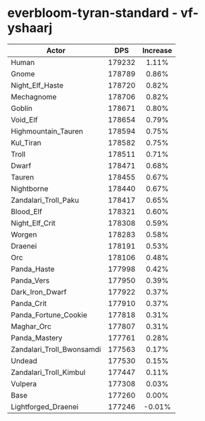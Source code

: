 # everbloom-tyran-standard - vf-yshaarj
| Actor | DPS | Increase |
|---|:---:|:---:|
|Human|179232|1.11%|
|Gnome|178789|0.86%|
|Night_Elf_Haste|178720|0.82%|
|Mechagnome|178706|0.82%|
|Goblin|178671|0.80%|
|Void_Elf|178654|0.79%|
|Highmountain_Tauren|178594|0.75%|
|Kul_Tiran|178582|0.75%|
|Troll|178511|0.71%|
|Dwarf|178471|0.68%|
|Tauren|178455|0.67%|
|Nightborne|178440|0.67%|
|Zandalari_Troll_Paku|178417|0.65%|
|Blood_Elf|178321|0.60%|
|Night_Elf_Crit|178308|0.59%|
|Worgen|178283|0.58%|
|Draenei|178191|0.53%|
|Orc|178106|0.48%|
|Panda_Haste|177998|0.42%|
|Panda_Vers|177950|0.39%|
|Dark_Iron_Dwarf|177922|0.37%|
|Panda_Crit|177910|0.37%|
|Panda_Fortune_Cookie|177818|0.31%|
|Maghar_Orc|177807|0.31%|
|Panda_Mastery|177761|0.28%|
|Zandalari_Troll_Bwonsamdi|177563|0.17%|
|Undead|177530|0.15%|
|Zandalari_Troll_Kimbul|177447|0.11%|
|Vulpera|177308|0.03%|
|Base|177260|0.00%|
|Lightforged_Draenei|177246|-0.01%|
